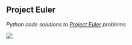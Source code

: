 ## Project Euler

_Python code solutions to [Project Euler](https://projecteuler.net/archives) problems_

<img src="https://projecteuler.net/profile/apaar97.png">


